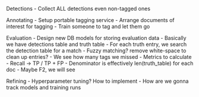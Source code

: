 Detections
	- Collect ALL detections even non-tagged ones

Annotating
	- Setup portable tagging service
	- Arrange documents of interest for tagging
	- Train someone to tag and let them go

Evaluation
	- Design new DB models for storing evaluation data
	- Basically we have detections table and truth table
		- For each truth entry, we search the detection table for a match
		- Fuzzy matching? remove white-space to clean up entries?
		- We see how many tags we missed
	- Metrics to calculate
		- Recall -> TP / TP + FP
			- Denominator is effectively len(truth_table) for each doc
		- Maybe F2, we will see

Refining
	- Hyperparameter tuning? How to implement
	- How are we gonna track models and training runs